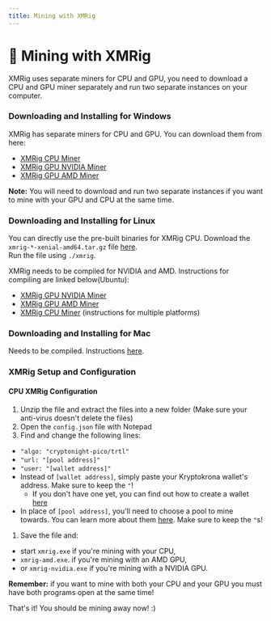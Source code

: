 ```yaml
---
title: Mining with XMRig
---
```


# 🚚 Mining with XMRig

XMRig uses separate miners for CPU and GPU, you need to download a CPU and GPU miner separately and run two separate instances on your computer.

### Downloading and Installing for Windows

XMRig has separate miners for CPU and GPU. You can download them from here:

* [XMRig CPU Miner](https://github.com/xmrig/xmrig/releases)
* [XMRig GPU NVIDIA Miner](https://github.com/xmrig/xmrig-nvidia/releases)
* [XMRig GPU AMD Miner](https://github.com/xmrig/xmrig-amd/releases)

**Note:** You will need to download and run two separate instances if you want to mine with your GPU and CPU at the same time.

### Downloading and Installing for Linux

You can directly use the pre-built binaries for XMRig CPU. Download the `xmrig-*-xenial-amd64.tar.gz` file [here](https://github.com/xmrig/xmrig/releases).\
Run the file using `./xmrig`.

XMRig needs to be compiled for NVIDIA and AMD. Instructions for compiling are linked below(Ubuntu):

* [XMRig GPU NVIDIA Miner](https://github.com/xmrig/xmrig-nvidia/wiki/Ubuntu-Build)
* [XMRig GPU AMD Miner](https://github.com/xmrig/xmrig-amd/wiki/Ubuntu-Build)
* [XMRig CPU Miner](https://github.com/xmrig/xmrig/wiki/Build) (instructions for multiple platforms)

### Downloading and Installing for Mac

Needs to be compiled. Instructions [here](https://github.com/xmrig/xmrig/wiki/OS-X-Build).

### XMRig Setup and Configuration

#### CPU XMRig Configuration

1. Unzip the file and extract the files into a new folder (Make sure your anti-virus doesn't delete the files)
2. Open the `config.json` file with Notepad
3. Find and change the following lines:

* `"algo: "cryptonight-pico/trtl"`
* `"url: "[pool address]"`
* `"user: "[wallet address]"`
* Instead of `[wallet address]`, simply paste your Kryptokrona wallet's address. Make sure to keep the `"`!
  * If you don't have one yet, you can find out how to create a wallet [here](../../docs/wallets/Making-a-Wallet/)
* In place of `[pool address]`, you'll need to choose a pool to mine towards. You can learn more about them [here](../../docs/guides/Pools/). Make sure to keep the `"`s!

1. Save the file and:

* start `xmrig.exe` if you're mining with your CPU,
* `xmrig-amd.exe`. if you're mining with an AMD GPU,
* or `xmrig-nvidia.exe` if you're mining with a NVIDIA GPU.

**Remember:** if you want to mine with both your CPU and your GPU you must have both programs open at the same time!

That's it! You should be mining away now! :)
